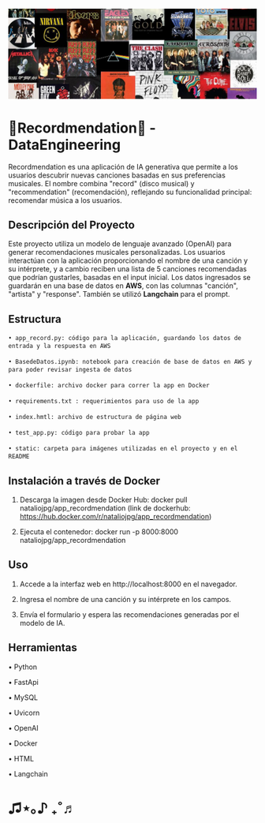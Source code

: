 
![Banner](./static/banner_app1.png)
# 📀Recordmendation📀 - DataEngineering 

Recordmendation es una aplicación de IA generativa que permite a los usuarios descubrir nuevas canciones basadas en sus preferencias musicales. El nombre combina "record" (disco musical) y "recommendation" (recomendación), reflejando su funcionalidad principal: recomendar música a los usuarios.



## Descripción del Proyecto
Este proyecto utiliza un modelo de lenguaje avanzado (OpenAI) para generar recomendaciones musicales personalizadas. Los usuarios interactúan con la aplicación proporcionando el nombre de una canción y su intérprete, y a cambio reciben una lista de 5 canciones recomendadas que podrían gustarles, basadas en el input inicial. Los datos ingresados se guardarán en una base de datos en **AWS**, con las columnas "canción", "artista" y "response". También se utilizó **Langchain** para el prompt.



## Estructura
    • app_record.py: código para la aplicación, guardando los datos de entrada y la respuesta en AWS

    • BasedeDatos.ipynb: notebook para creación de base de datos en AWS y para poder revisar ingesta de datos

    • dockerfile: archivo docker para correr la app en Docker

    • requirements.txt : requerimientos para uso de la app

    • index.hmtl: archivo de estructura de página web

    • test_app.py: código para probar la app

    • static: carpeta para imágenes utilizadas en el proyecto y en el README



## Instalación a través de Docker
  1. Descarga la imagen desde Docker Hub: 
       docker pull nataliojpg/app_recordmendation (link de dockerhub:  https://hub.docker.com/r/nataliojpg/app_recordmendation)
     
  2. Ejecuta el contenedor:
       docker run -p 8000:8000 nataliojpg/app_recordmendation



## Uso
  1. Accede a la interfaz web en http://localhost:8000 en el navegador.

  2. Ingresa el nombre de una canción y su intérprete en los campos.

  3. Envía el formulario y espera las recomendaciones generadas por el modelo de IA.



## Herramientas
   • Python
   
   • FastApi
   
   • MySQL
   
   • Uvicorn
   
   • OpenAI
   
   • Docker
   
   • HTML

   • Langchain

   # ♫⋆｡♪ ₊˚♬
   
